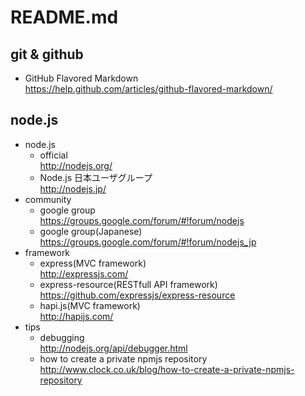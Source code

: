 # README.md

## git & github

- GitHub Flavored Markdown  
  https://help.github.com/articles/github-flavored-markdown/

## node.js

- node.js
  - official  
    http://nodejs.org/
  - Node.js 日本ユーザグループ  
    http://nodejs.jp/
- community
  - google group  
    https://groups.google.com/forum/#!forum/nodejs
  - google group(Japanese)  
    https://groups.google.com/forum/#!forum/nodejs_jp
- framework
  - express(MVC framework)  
    http://expressjs.com/
  - express-resource(RESTfull API framework)  
    https://github.com/expressjs/express-resource
  - hapi.js(MVC framework)  
    http://hapijs.com/
- tips
  - debugging  
    http://nodejs.org/api/debugger.html
  - how to create a private npmjs repository  
    http://www.clock.co.uk/blog/how-to-create-a-private-npmjs-repository
  
